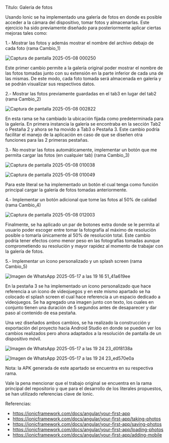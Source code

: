 Título: Galería de fotos

Usando Ionic se ha implementado una galería de fotos en donde es posible acceder a la cámara del dispositivo, tomar fotos y almacenarlas.  Este ejercicio ha sido previamente diseñado para posteriormente
aplicar ciertas mejoras tales como:

1.- Mostrar las fotos y además mostrar el nombre del archivo debajo de cada foto (rama Cambio_1)

![Captura de pantalla 2025-05-08 000250](https://github.com/user-attachments/assets/bcd56654-937c-4851-ae4d-5f4d127dbe93)

Este primer cambio permite a la galería original poder mostrar el nombre de las fotos tomadas junto con su extensión en la parte inferior de cada una de las mismas. De este modo, cada foto tomada será
almacenada en galería y se podrán visualizar sus respectivos datos.

2.- Mostrar las fotos previamente guardadas en el tab3 en lugar del tab2 (rama Cambio_2)

![Captura de pantalla 2025-05-08 002822](https://github.com/user-attachments/assets/99a09055-198a-4c34-94df-abe8d5607577)

En esta rama se ha cambiado la ubicación fijada como predeterminada para la galería. En primera instancia la galería se encontraba en la sección Tab2 o Pestaña 2 y ahora se ha movido a Tab3 o Pestaña 3.
Este cambio podría facilitar el manejo de la aplicación en caso de que se diseñen otra funciones para las 2 primeras pestañas.

3.- No mostrar las fotos automáticamente, implementar un botón que me permita cargar las fotos (en cualquier tab) (rama Cambio_3)

![Captura de pantalla 2025-05-08 010038](https://github.com/user-attachments/assets/c15a46e4-5127-42b3-aa27-551c5d960f03)

![Captura de pantalla 2025-05-08 010049](https://github.com/user-attachments/assets/c80c5e89-cfb5-4273-8f76-205795778c2a)

Para este literal se ha implementado un botón el cual tenga como función principal cargar la galería de fotos tomadas anteriormente.

4.- Implementar un botón adicional que tome las fotos al 50% de calidad (rama Cambio_4)

![Captura de pantalla 2025-05-08 012003](https://github.com/user-attachments/assets/c0b02ce9-088c-42e9-b02a-7df5f7dedb1d)

Finalmente, se ha aplicado un par de botones extra donde se le permita al usuario poder escoger entre tomar la fotografía al máximo de resolución posible o tomarla únicamente al 50% de resolución total.
Este cambio podría tener efectos como menor peso en las fotografías tomadas aunque comprometiendo su resolución y mayor rapidez al momento de trabajar con la galería de fotos.

5.- Implementar un ícono personalizado y un splash screen (rama Cambio_5)

![Imagen de WhatsApp 2025-05-17 a las 19 16 51_41a619ee](https://github.com/user-attachments/assets/b6c39aff-295d-4728-bad8-dad64e16123b)

En la pestaña 3 se ha implementado un ícono personalizado que hace referencia a un ícono de videojuegos y en este mismo apartado se ha colocado el splash screen el cual hace referencia a un espacio dedicado a videojuegos. Se ha agregado una imagen junto con texto, los cuales en conjunto tienen una duración de 5 segundos antes de desaparecer y dar paso al contenido de esa pestaña.

Una vez diseñados ambos cambios, se ha realizado la construcción y exportación del proyecto hacia Android Studio en donde se pueden ver los cambios realizados pero ahora adaptados a la resolución de pantalla de un dispositivo móvil.

![Imagen de WhatsApp 2025-05-17 a las 19 24 23_d0f8138a](https://github.com/user-attachments/assets/6be107d4-51c6-4967-9674-839c8a551d19)

![Imagen de WhatsApp 2025-05-17 a las 19 24 23_ed570e0a](https://github.com/user-attachments/assets/72898054-cbd1-4418-a239-1dc23ce0a278)

Nota: la APK generada de este apartado se encuentra en su respectiva rama.

Vale la pena mencionar que el trabajo original se encuentra en la rama principal del repositorio y que para el desarrollo de los literales propuestos, se han utilizado referencias clave de Ionic.

Referencias:

- https://ionicframework.com/docs/angular/your-first-app
- https://ionicframework.com/docs/angular/your-first-app/taking-photos
- https://ionicframework.com/docs/angular/your-first-app/saving-photos
- https://ionicframework.com/docs/angular/your-first-app/loading-photos
- https://ionicframework.com/docs/angular/your-first-app/adding-mobile




